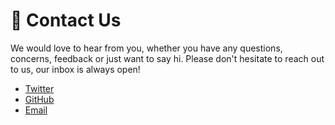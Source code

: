 # :love_letter: Contact Us

<!-- TODO: Add email, twitter, spectrum, github -->

We would love to hear from you, whether you have any questions, concerns, feedback or just want to say hi. Please don't hesitate to reach out to us, our inbox is always open!

- [Twitter](https://twitter.com/cssfrankfurt)
- [GitHub](https://github.com/cssfrankfurt)
- [Email](mailto:hallo@cssfrankfurt.de)